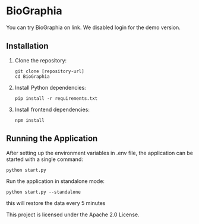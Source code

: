 # BioGraphia

You can try BioGraphia on link. We disabled login for the demo version.

## Installation

1. Clone the repository:
   ```
   git clone [repository-url]
   cd BioGraphia
   ```

2. Install Python dependencies:
   ```
   pip install -r requirements.txt
   ```

3. Install frontend dependencies:
   ```
   npm install
   ```

## Running the Application

After setting up the environment variables in .env file, the application can be started with a single command:

```
python start.py
```

Run the application in standalone mode:

```
python start.py --standalone
```
this will restore the data every 5 minutes

This project is licensed under the Apache 2.0 License.
